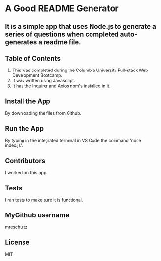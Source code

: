 # A Good README Generator

## It is a simple app that uses Node.js to generate a series of questions when completed auto-generates a readme file.

## Table of Contents

1.  This was completed during the Columbia University Full-stack Web Development Bootcamp.
2.  It was written using Javascript.
3.  It has the Inquirer and Axios npm's installed in it.

## Install the App

By downloading the files from Github.

## Run the App

By typing in the integrated terminal in VS Code the command 'node index.js'.

## Contributors

I worked on this app.

## Tests

I ran tests to make sure it is functional.

## MyGithub username

mreschultz

## License

MIT
